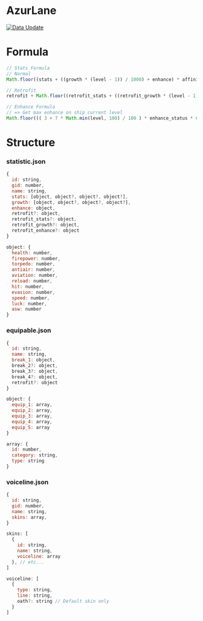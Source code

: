 # AzurLane
[![Data Update](https://github.com/asterisk-api/AzurLane/actions/workflows/update.yml/badge.svg?branch=main)](https://github.com/asterisk-api/AzurLane/actions/workflows/update.yml)

# Formula
```javascript
// Stats Formula
// Normal
Math.floor((stats + ((growth * (level - 1)) / 1000) + enhance) * affinity_bonus);

// Retrofit
retrofit + Math.floor((retrofit_stats + ((retrofit_growth * (level - 1)) / 1000) + retrofit_enhance) * affinity_bonus);

// Enhance Formula
// => Get max enhance on ship current level
Math.floor((( 3 + 7 * Math.min(level, 100) / 100 ) * enhance_status * 0.1) + 1e-09)
```

# Structure
### statistic.json
```javascript
{
  id: string,
  gid: number,
  name: string,
  stats: [object, object?, object?, object?],
  growth: [object, object?, object?, object?],
  enhance: object,
  retrofit?: object,
  retrofit_stats?: object,
  retrofit_growth?: object,
  retrofit_enhance?: object
}

object: {
  health: number,
  firepower: number,
  torpedo: number,
  antiair: number,
  aviation: number,
  reload: number,
  hit: number,
  evasion: number,
  speed: number,
  luck: number,
  asw: number
}
```
### equipable.json
```javascript
{
  id: string,
  name: string,
  break_1: object,
  break_2?: object,
  break_3?: object,
  break_4?: object,
  retrofit?: object
}

object: {
  equip_1: array,
  equip_2: array,
  equip_3: array,
  equip_4: array,
  equip_5: array
}

array: {
  id: number,
  category: string,
  type: string
}
```
### voiceline.json
```javascript
{
  id: string,
  gid: number,
  name: string,
  skins: array,
}

skins: [
  {
    id: string,
    name: string,
    voiceline: array
  }, // etc...
]

voiceline: [
  {
    type: string,
    line: string,
    oath?: string // Default skin only
  }
]
```
